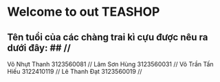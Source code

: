 # Welcome to out TEASHOP
## Tên tuổi của các chàng trai kì cựu được nêu ra dưới đây: ## //
Võ Nhựt Thanh 3123560081 //
Lâm Sơn Hùng 3123560031 //
Võ Trần Tấn Hiếu 3122410119 //
Lê Thanh Đạt 3123560019 //
